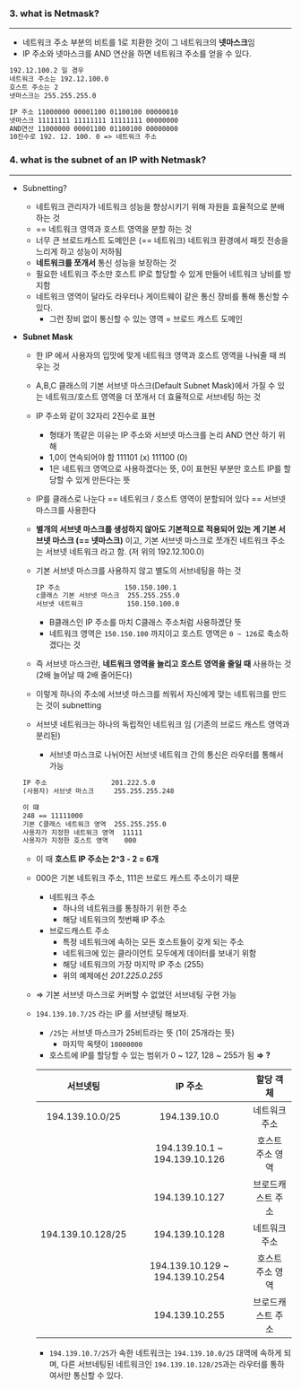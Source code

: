 ### 3. what is Netmask?
---
  - 네트워크 주소 부분의 비트를 1로 치환한 것이 그 네트워크의 **넷마스크**임
  - IP 주소와 넷마스크를 AND 연산을 하면 네트워크 주소를 얻을 수 있다.

  ```markdown
  192.12.100.2 일 경우
  네트워크 주소는 192.12.100.0
  호스트 주소는 2
  넷마스크는 255.255.255.0

  IP 주소 11000000 00001100 01100100 00000010
  넷마스크 11111111 11111111 11111111 00000000
  AND연산 11000000 00001100 01100100 00000000
  10진수로 192. 12. 100. 0 => 네트워크 주소
  ```
### 4. what is the subnet of an IP with Netmask?
---
- Subnetting?
    - 네트워크 관리자가 네트워크 성능을 향상시키기 위해 자원을 효율적으로 분배하는 것
    - == 네트워크 영역과 호스트 영역을 분할 하는 것
    - 너무 큰 브로드캐스트 도메인은 (== 네트워크)  네트워크 환경에서 패킷 전송을 느리게 하고 성능이 저하됨
    - **네트워크를 쪼개서** 통신 성능을 보장하는 것
    - 필요한 네트워크 주소만 호스트 IP로 할당할 수 있게 만들어 네트워크 낭비를 방지함
    - 네트워크 영역이 달라도 라우터나 게이트웨이 같은 통신 장비를 통해 통신할 수 있다.
        - 그런 장비 없이 통신할 수 있는 영역 = 브로드 캐스트 도메인
- **Subnet Mask**
    - 한 IP 에서 사용자의 입맛에 맞게 네트워크 영역과 호스트 영역을 나눠줄 때 씌우는 것
    - A,B,C 클래스의 기본 서브넷 마스크(Default Subnet Mask)에서 가질 수 있는 네트워크/호스트 영역을 더 쪼개서 더 효율적으로 서브네팅 하는 것
    - IP 주소와 같이 32자리 2진수로 표현
        - 형태가 똑같은 이유는 IP 주소와 서브넷 마스크를 논리 AND 연산 하기 위해
        - 1,0이 연속되어야 함 111101 (x) 111100 (0)
        - 1은 네트워크 영역으로 사용하겠다는 뜻, 0이 표현된 부분만 호스트 IP를 할당할 수 있게 만든다는 뜻
    - IP를 클래스로 나눈다 == 네트워크 / 호스트 영역이 분할되어 있다 == 서브넷 마스크를 사용한다
    - **별개의 서브넷 마스크를 생성하지 않아도 기본적으로 적용되어 있는 게 기본 서브넷 마스크 (== 넷마스크)** 이고, 기본 서브넷 마스크로 쪼개진 네트워크 주소는 서브넷 네트워크 라고 함. (저 위의 192.12.100.0)
    - 기본 서브넷 마스크를 사용하지 않고 별도의 서브네팅을 하는 것


        ```markdown
        IP 주소                150.150.100.1
        c클래스 기본 서브넷 마스크  255.255.255.0
        서브넷 네트워크           150.150.100.0
        ```


        - B클래스인 IP 주소를 마치 C클래스 주소처럼 사용하겠단 뜻
        - 네트워크 영역은 `150.150.100` 까지이고 호스트 영역은 `0 ~ 126`로 축소하겠다는 것
    - 즉 서브넷 마스크란, **네트워크 영역을 늘리고 호스트 영역을 줄일 때** 사용하는 것 (2배 늘어날 때 2배 줄어든다)
    - 이렇게 하나의 주소에 서브넷 마스크를 씌워서 자신에게 맞는 네트워크를 만드는 것이 subnetting
    - 서브넷 네트워크는 하나의 독립적인 네트워크 임 (기존의 브로드 캐스트 영역과 분리된)
        - 서브넷 마스크로 나뉘어진 서브넷 네트워크 간의 통신은 라우터를 통해서 가능


    ```markdown
    IP 주소                201.222.5.0
    (사용자) 서브넷 마스크     255.255.255.248

    이 떄
    248 == 11111000
    기본 C클래스 네트워크 영역  255.255.255.0
    사용자가 지정한 네트워크 영역  11111
    사용자가 지정한 호스트 영역    000
    ```


    - 이 때 **호스트 IP 주소는 2^3 - 2 = 6개**
    - 000은 기본 네트워크 주소, 111은 브로드 캐스트 주소이기 때문
        - 네트워크 주소
            - 하나의 네트워크를 통칭하기 위한 주소
            - 해당 네트워크의 첫번째 IP 주소
        - 브로드캐스트 주소
            - 특정 네트워크에 속하는 모든 호스트들이 갖게 되는 주소
            - 네트워크에 있는 클라이언트 모두에게 데이터를 보내기 위함
            - 해당 네트워크의 가장 마지막 IP 주소 (255)
            - 위의 예제에선 *201.225.0.255*
    - ⇒ 기본 서브넷 마스크로 커버할 수 없었던 서브네팅 구현 가능
    - `194.139.10.7/25` 라는 IP 를 서브넷팅 해보자.
        - `/25`는 서브넷 마스크가 25비트라는 뜻 (1이 25개라는 뜻)
            - 마지막 옥텟이 `10000000`
        - 호스트에 IP를 할당할 수 있는 범위가 0 ~ 127, 128 ~ 255가 됨 **⇒ ?**  
  
        | 서브넷팅 | IP 주소 | 할당 객체 |
        |:---:|:---:|:---:|
        | 194.139.10.0/25 | 194.139.10.0 | 네트워크 주소 |
        |  | 194.139.10.1 ~ 194.139.10.126 | 호스트 주소 영역 |
        |  | 194.139.10.127 | 브로드캐스트 주소 |
        | 194.139.10.128/25 | 194.139.10.128 | 네트워크 주소 |
        |  | 194.139.10.129 ~ 194.139.10.254 | 호스트 주소 영역 |
        |  | 194.139.10.255 | 브로드캐스트 주소 |  
        
        
        - `194.139.10.7/25`가 속한 네트워크는 `194.139.10.0/25` 대역에 속하게 되며,
        다른 서브네팅된 네트워크인 `194.139.10.128/25`과는 라우터를 통하여서만
        통신할 수 있다.
